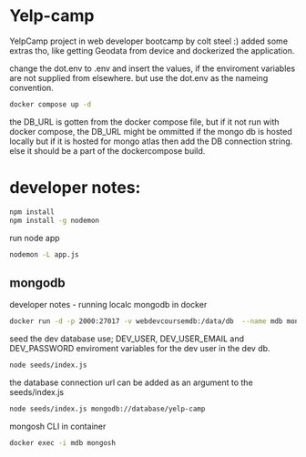 # Yelp-camp

YelpCamp project in web developer bootcamp by colt steel :) added some extras tho, like getting Geodata from device and dockerized the application.

change the dot.env to .env and insert the values, if the enviroment variables are not supplied from elsewhere. but use the dot.env as the nameing convention.  

```bash 
docker compose up -d
```
the DB_URL is gotten from the docker compose file, but if it not run with docker compose, the DB_URL might be ommitted if the mongo db is hosted locally but if it is hosted for mongo atlas then add the DB connection string. else it should be a part of the dockercompose build.

# developer notes:
```bash 
npm install
npm install -g nodemon
```

run node app
```bash 
nodemon -L app.js
```
## mongodb

developer notes - running localc mongodb in docker
```bash 
docker run -d -p 2000:27017 -v webdevcoursemdb:/data/db  --name mdb mongo
```
seed the dev database use; DEV_USER, DEV_USER_EMAIL and DEV_PASSWORD enviroment variables for the dev user in the dev db.
```bash 
node seeds/index.js 
```
the database connection url can be added as an argument to the seeds/index.js
```bash 
node seeds/index.js mongodb://database/yelp-camp
```



mongosh CLI in container
```bash 
docker exec -i mdb mongosh
```
